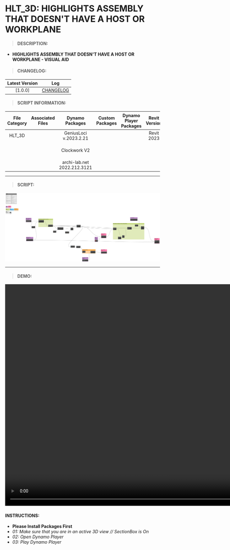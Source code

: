 # HLT_3D: HIGHLIGHTS ASSEMBLY THAT DOESN'T HAVE A HOST OR WORKPLANE

> #### DESCRIPTION: 
- **HIGHLIGHTS ASSEMBLY THAT DOESN'T HAVE A HOST OR WORKPLANE - VISUAL AID**

> #### CHANGELOG:

| Latest Version | Log |
| :-------: | :----: | 
|[1.0.0] | [CHANGELOG](/_scripts/_general/ASSEMBLY/changelog/GEN_ASM_MembersHasNoWorkPlane.md) |

> #### SCRIPT INFORMATION: 

| File Category | Associated Files | Dynamo Packages | Custom Packages | Dynamo Player Packages | Revit Version | Author | Reviewed By | File Name & Location | 
| :-------: | :----: | :---: | :---: | :---: | :---: | :---: | :---: | :--: |
| HLT_3D  |  | GeniusLoci v.2023.2.21| | | Revit 2023 | Melvin Tuliao | |HLT_ASM_MembersHasNoWorkPlane V1.0.0 |
|           |  | Clockwork V2 | | | | | | (https://bimcapcom.sharepoint.com/:u:/s/BCP-Main/Eb41Wx549CBGkj5hEOUjwYMBQnD8Jh5sBZ-8q4UgW0SQUw?e=m06VZb) |                 
|           |  | archi-lab.net 2022.212.3121 |                 

----------------------------------------------------------------

> #### SCRIPT:
<img src="/_scripts/_general/ASSEMBLY/images/GEN_ASM_MembersHasNoWorkPlane.png">



------------------------------------------------------------------
> #### **DEMO**: 

<video width="1280" height="720" controls>
 <source src="/_scripts/_general/ASSEMBLY/GEN_ASM_MembersHasNoWorkPlane.md" type="video/mp4">
</video>

#### INSTRUCTIONS: 
- **Please Install Packages First**
- *01: Make sure that you are in an active 3D view // SectionBox is On*
- *02: Open Dynamo Player*
- *03: Play Dynamo Player*